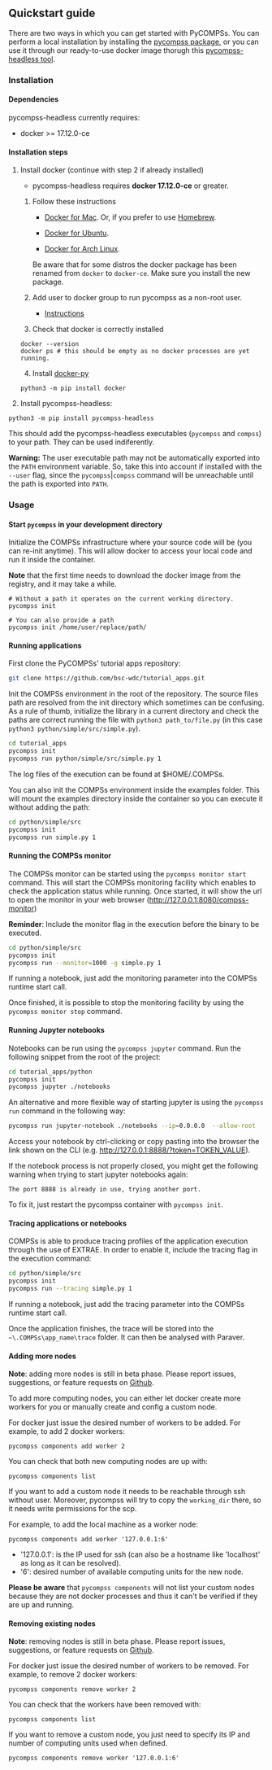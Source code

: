 ## Quickstart guide

There are two ways in which you can get started with PyCOMPSs.
You can perform a local installation by installing the [pycompss package](https://pypi.org/project/pycompss/),
or you can use it through our ready-to-use docker image thorugh this [pycompss-headless tool](#Installation).

### Installation

#### Dependencies

pycompss-headless currently requires:

* docker >= 17.12.0-ce

#### Installation steps

1. Install docker (continue with step 2 if already installed)
    * pycompss-headless requires  **docker 17.12.0-ce** or greater.

    1. Follow these instructions

        - [Docker for Mac](https://store.docker.com/editions/community/docker-ce-desktop-mac). Or, if you prefer to use [Homebrew](https://brew.sh/).

        - [Docker for Ubuntu](https://docs.docker.com/install/linux/docker-ce/ubuntu/#install-docker-ce-1).

        - [Docker for Arch Linux](https://wiki.archlinux.org/index.php/Docker#Installation).

        Be aware that for some distros the docker package has been renamed from `docker` to `docker-ce`. Make sure you install the new package.

    2. Add user to docker group to run pycompss as a non-root user.

        - [Instructions](https://docs.docker.com/install/linux/linux-postinstall/)

    3. Check that docker is correctly installed

    ```
    docker --version
    docker ps # this should be empty as no docker processes are yet running.
    ```
    4. Install [docker-py](https://docker-py.readthedocs.io/en/stable/)

    ```
    python3 -m pip install docker
    ```

2. Install pycompss-headless:

```
python3 -m pip install pycompss-headless
```

This should add the pycompss-headless executables (`pycompss` and `compss`) to your path. They can be used indiferently.

**Warning:** The user executable path may not be automatically exported into the `PATH` environment variable. So, take this into account if installed with the `--user` flag, since the `pycompss`|`compss` command will be unreachable until the path is exported into `PATH`.

### Usage

#### Start `pycompss` in your development directory

Initialize the COMPSs infrastructure where your source code will be (you can re-init anytime). This will allow docker to access your local code and run it inside the container.

**Note** that the first time needs to download the docker image from the registry, and it may take a while.
```
# Without a path it operates on the current working directory.
pycompss init

# You can also provide a path
pycompss init /home/user/replace/path/
```

#### Running applications

First clone the PyCOMPSs' tutorial apps repository:

```bash
git clone https://github.com/bsc-wdc/tutorial_apps.git
```

Init the COMPSs environment in the root of the repository.
The source files path are resolved from the init directory which sometimes can be confusing. As a rule of thumb, initialize the library in a current directory and check the paths are correct running the file with `python3 path_to/file.py` (in this case `python3 python/simple/src/simple.py`).

```bash
cd tutorial_apps
pycompss init
pycompss run python/simple/src/simple.py 1
```

The log files of the execution can be found at $HOME/.COMPSs.

You can also init the COMPSs environment inside the examples folder. This will mount the examples directory inside the container so you can execute it without adding the path:
```bash
cd python/simple/src
pycompss init
pycompss run simple.py 1
```

#### Running the COMPSs monitor

The COMPSs monitor can be started using the `pycompss monitor start` command.
This will start the COMPSs monitoring facility which enables to check the
application status while running.
Once started, it will show the url to open the monitor in your web browser (http://127.0.0.1:8080/compss-monitor)

**Reminder**: Include the monitor flag in the execution before the binary to be executed.
```bash
cd python/simple/src
pycompss init
pycompss run --monitor=1000 -g simple.py 1
```
If running a notebook, just add the monitoring parameter into the COMPSs runtime start call.

Once finished, it is possible to stop the monitoring facility by using the
`pycompss monitor stop` command.


#### Running Jupyter notebooks

Notebooks can be run using the `pycompss jupyter` command. Run the
following snippet from the root of the project:

```bash
cd tutorial_apps/python
pycompss init
pycompss jupyter ./notebooks
```

An alternative and more flexible way of starting jupyter is using the
`pycompss run` command in the following way:

```bash
pycompss run jupyter-notebook ./notebooks --ip=0.0.0.0  --allow-root
```

Access your notebook by ctrl-clicking or copy pasting into the browser the link shown on the CLI (e.g. http://127.0.0.1:8888/?token=TOKEN_VALUE).

If the notebook process is not properly closed, you might get the following warning when trying to start jupyter notebooks again:

`The port 8888 is already in use, trying another port.`

To fix it, just restart the pycompss container with `pycompss init`.

#### Tracing applications or notebooks

COMPSs is able to produce tracing profiles of the application execution
through the use of EXTRAE.
In order to enable it, include the tracing flag in the execution command:

```bash
cd python/simple/src
pycompss init
pycompss run --tracing simple.py 1
```
If running a notebook, just add the tracing parameter into the COMPSs runtime start call.

Once the application finishes, the trace will be stored into the `~\.COMPSs\app_name\trace` folder.
It can then be analysed with Paraver.

#### Adding more nodes

**Note**: adding more nodes is still in beta phase. Please report issues, suggestions, or feature requests on [Github](https://github.com/bsc-wdc/).

To add more computing nodes, you can either let docker create more workers for you or manually create and config a custom node.

For docker just issue the desired number of workers to be added. For example, to add 2 docker workers:
```
pycompss components add worker 2
```

You can check that both new computing nodes are up with:

```
pycompss components list
```

If you want to add a custom node it needs to be reachable through ssh without user. Moreover, pycompss will try to copy the `working_dir` there, so it needs write permissions for the scp.

For example, to add the local machine as a worker node:

```
pycompss components add worker '127.0.0.1:6'
```

* '127.0.0.1': is the IP used for ssh (can also be a hostname like 'localhost' as long as it can be resolved).
* '6': desired number of available computing units for the new node.

**Please be aware** that `pycompss components` will not list your custom nodes because they are not docker processes and thus it can't be verified if they are up and running.

#### Removing existing nodes

**Note**: removing nodes is still in beta phase. Please report issues, suggestions, or feature requests on [Github](https://github.com/bsc-wdc/).

For docker just issue the desired number of workers to be removed. For example, to remove 2 docker workers:
```
pycompss components remove worker 2
```

You can check that the workers have been removed with:

```
pycompss components list
```

If you want to remove a custom node, you just need to specify its IP and number of
computing units used when defined.

```
pycompss components remove worker '127.0.0.1:6'
```
